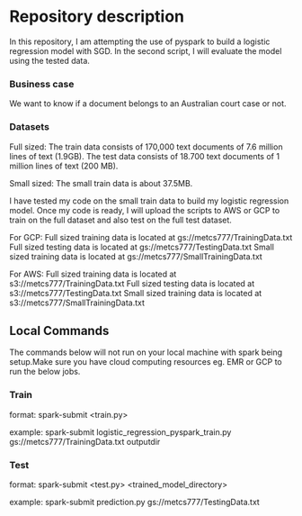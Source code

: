 # Repository description
In this repository, I am attempting the use of pyspark to build a logistic regression model with SGD. In the second script, I will evaluate the model using the tested data.

### Business case
We want to know if a document belongs to an Australian court case or not.

### Datasets
Full sized:
The train data consists of 170,000 text documents of 7.6 million lines of text (1.9GB).
The test data consists of 18.700 text documents of 1 million lines of text (200 MB).

Small sized:
The small train data is about 37.5MB.

I have tested my code on the small train data to build my logistic regression model. Once my code is ready, I will upload the scripts to AWS or GCP to train on the full dataset and also test on the full test dataset.


For GCP:
Full sized training data is located at gs://metcs777/TrainingData.txt
Full sized testing data is located at gs://metcs777/TestingData.txt
Small sized training data is located at gs://metcs777/SmallTrainingData.txt

For AWS:
Full sized training data is located at s3://metcs777/TrainingData.txt
Full sized testing data is located at s3://metcs777/TestingData.txt
Small sized training data is located at s3://metcs777/SmallTrainingData.txt


## Local Commands
The commands below will not run on your local machine with spark being setup.Make sure you have cloud computing resources eg. EMR or GCP to run the below jobs.

### Train
format:
spark-submit <train.py> <training data> <outputdirectory>

example:
spark-submit logistic_regression_pyspark_train.py  gs://metcs777/TrainingData.txt outputdir 

### Test
format:
spark-submit <test.py> <test data> <trained_model_directory>

example:
spark-submit prediction.py gs://metcs777/TestingData.txt

